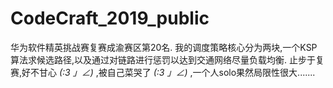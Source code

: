 # CodeCraft_2019_public
华为软件精英挑战赛复赛成渝赛区第20名.
我的调度策略核心分为两块,一个KSP算法求候选路径,以及通过对链路进行惩罚以达到交通网络尽量负载均衡.
止步于复赛,好不甘心 _(:3 」∠)_ ,被自己菜哭了 _(:3 」∠)_ ,一个人solo果然局限性很大.......
